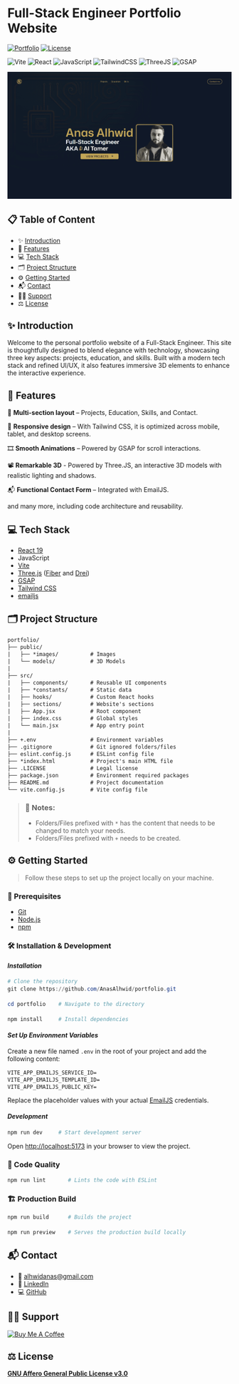 # Full-Stack Engineer Portfolio Website

[![Portfolio](https://img.shields.io/badge/Live%20Portfolio-101828?style=for-the-badge&logo=vercel&logoColor=white)](https://anasalhwid.com)
[![License](https://img.shields.io/badge/GNU%20Affero%20General%20Public%20License%20v3.0-A42E2B?style=for-the-badge&logo=gnu&logoColor=white)](https://github.com/AnasAlhwid/portfolio/blob/main/LICENSE)

![Vite](https://img.shields.io/badge/Vite-646CFF?style=for-the-badge&logo=vite&logoColor=white)
![React](https://img.shields.io/badge/React-61DAFB?style=for-the-badge&logo=react&logoColor=white)
![JavaScript](https://img.shields.io/badge/JavaScript-F7DF1E?style=for-the-badge&logo=javascript&logoColor=white)
![TailwindCSS](https://img.shields.io/badge/Tailwind%20CSS-06B6D4?style=for-the-badge&logo=tailwindcss&logoColor=white)
![ThreeJS](https://img.shields.io/badge/Three.JS-000000?style=for-the-badge&logo=threedotjs&logoColor=white)
![GSAP](https://img.shields.io/badge/GSAP-88CE02?style=for-the-badge&logo=greensock&logoColor=white)

![Portfolio Screenshot](./public/images/ah-website.png)

## 📋 <a name="table">Table of Content</a>

- ✨ [Introduction](#introduction)
- 🧩 [Features](#features)
- 💻 [Tech Stack](#tech-stack)
- 🗂️ [Project Structure](#project-structure)
- ⚙️ [Getting Started](#getting-started)
- 📬 [Contact](#contact)
- 🫰🏻 [Support](#support)
- ⚖️ [License](#license)

## <a name="introduction">✨ Introduction</a>

Welcome to the personal portfolio website of a Full-Stack Engineer. This site is thoughtfully designed to blend elegance with technology, showcasing three key aspects: projects, education, and skills. Built with a modern tech stack and refined UI/UX, it also features immersive 3D elements to enhance the interactive experience.

## <a name="features">🧩 Features</a>

🎨 **Multi-section layout** – Projects, Education, Skills, and Contact.

📱 **Responsive design** – With Tailwind CSS, it is optimized across mobile, tablet, and desktop screens.

🎞️ **Smooth Animations** – Powered by GSAP for scroll interactions.

📽️ **Remarkable 3D** - Powered by Three.JS, an interactive 3D models with realistic lighting and shadows.

📬 **Functional Contact Form** – Integrated with EmailJS.

and many more, including code architecture and reusability.

## <a name="tech-stack">💻 Tech Stack</a>

- [React 19](https://react.dev/)
- JavaScript
- [Vite](https://vite.dev/)
- [Three.js](https://threejs.org/) ([Fiber](https://r3f.docs.pmnd.rs/getting-started/introduction) and [Drei](https://drei.docs.pmnd.rs/getting-started/introduction))
- [GSAP](https://gsap.com/)
- [Tailwind CSS](https://tailwindcss.com/)
- [emailjs](https://www.emailjs.com/)

## <a name="project-structure">🗂️ Project Structure</a>

```
portfolio/
├── public/
|   ├── *images/          # Images
|   └── models/           # 3D Models
|
├── src/
|   ├── components/       # Reusable UI components
|   ├── *constants/       # Static data
|   ├── hooks/            # Custom React hooks
|   ├── sections/         # Website's sections
|   ├── App.jsx           # Root component
|   ├── index.css         # Global styles
|   └── main.jsx          # App entry point
|
├── +.env                 # Environment variables
├── .gitignore            # Git ignored folders/files
├── eslint.config.js      # ESLint config file
├── *index.html           # Project's main HTML file
├── .LICENSE              # Legal license
├── package.json          # Environment required packages
├── README.md             # Project documentation
└── vite.config.js        # Vite config file
```
>### 📝 Notes: 
>- Folders/Files prefixed with `*` has the content that needs to be changed to match your needs.
>- Folders/Files prefixed with `+` needs to be created.

## <a name="getting-started">⚙️ Getting Started</a>

> Follow these steps to set up the project locally on your machine.

### 📃 Prerequisites

- [Git](https://git-scm.com/)
- [Node.js](https://nodejs.org/en)
- [npm](https://www.npmjs.com/)

### 🛠️ Installation & Development

#### *Installation*

```powershell
# Clone the repository
git clone https://github.com/AnasAlhwid/portfolio.git

cd portfolio    # Navigate to the directory

npm install     # Install dependencies
```

#### *Set Up Environment Variables*

Create a new file named `.env` in the root of your project and add the following content:
```env
VITE_APP_EMAILJS_SERVICE_ID=
VITE_APP_EMAILJS_TEMPLATE_ID=
VITE_APP_EMAILJS_PUBLIC_KEY=
```
Replace the placeholder values with your actual [EmailJS](https://www.emailjs.com/) credentials.

#### *Development*

```powershell
npm run dev     # Start development server
```
Open [http://localhost:5173](http://localhost:5173/) in your browser to view the project.

### 🧹 Code Quality

```powershell
npm run lint       # Lints the code with ESLint
```

### 🏗️ Production Build

```powershell
npm run build      # Builds the project

npm run preview    # Serves the production build locally
```

## <a name="contact">📬 Contact</a> 

- 📧 [alhwidanas@gmail.com](mailto:alhwidanas@gmail.com)
- 💼 [LinkedIn](https://www.linkedin.com/in/AnasAlhwid/)
- 💻 [GitHub](https://github.com/AnasAlhwid)

## <a name="support">🫰🏻 Support</a>

<a href="https://www.buymeacoffee.com/AnasAlhwid" target="_blank"><img src="https://cdn.buymeacoffee.com/buttons/v2/default-yellow.png" alt="Buy Me A Coffee" style="height: 60px !important;width: 217px !important;" ></a>

## <a name="license">⚖️ License</a>

[**GNU Affero General Public License v3.0**](https://github.com/AnasAlhwid/ah-portfolio/blob/main/LICENSE)
